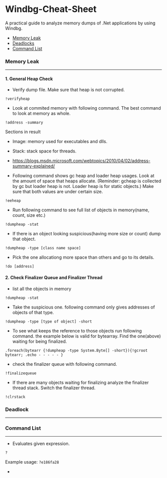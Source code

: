 # Windbg-Cheat-Sheet
A practical guide to analyze memory dumps of .Net applications by using Windbg.



* [Memory Leak](#memory-leak)
* [Deadlocks](#deadlock)
* [Command List](#command-list)


### Memory Leak
------

#### 1. General Heap Check

- Verify dump file. Make sure that heap is not corrupted.

```
!verifyheap
```

- Look at commited memory with following command. The best command to look at memory as whole.

```
!address -summary
```

Sections in result
  - Image: memory used for executables and dlls.
  - Stack: stack space for threads.
  - https://blogs.msdn.microsoft.com/webtopics/2010/04/02/address-summary-explained/



- Following command shows gc heap and loader heap usages. Look at the amount of space that heaps allocate.
(Reminder: gcheap is collected by gc but loader heap is not. Loader heap is for static objects.) Make sure that both values are under certain size.

```
!eeheap
```

- Run following command to see full list of objects in memory(name, count, size etc.)

```
!dumpheap -stat
```

- If there is an object looking suspicious(having more size or count) dump that object.

```
!dumpheap -type [class name space]
```

- Pick the one allocationg more space than others and go to its details.

```
!do [address]
```



#### 2. Check Finalizer Queue and Finalizer Thread

- list all the objects in memory

```
!dumpheap -stat
```

- Take the suspicious one. following command only gives addresses of objects of that type.

```
!dumpheap -type [type of object] -short
```

- To see what keeps the reference to those objects run following command. the example below is valid for bytearray. Find the one(above) waiting for being finalized.

```
.foreach(bytearr {!dumpheap -type System.Byte[] -short}){!gcroot bytearr; .echo - - - - - }
```

- check the finalizer queue with following command. 

```
!finalizequeue
```

- If there are many objects waiting for finalizing analyze the finalizer thread stack. Switch the finalizer thread.

```
!clrstack
```


### Deadlock
------




### Command List
------

- Evaluates given expression.

```
?
```

Example usage: `?e186fa28`

- 



